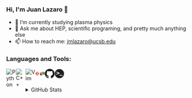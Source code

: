 ### Hi, I'm Juan Lazaro 👋

- 🌱 I’m currently studying plasma physics
- 💬 Ask me about HEP, scientific programing, and pretty much anything else
- 📫 How to reach me: jmlazaro@ucsb.edu
<!--
- 🔭 I’m currently working on ...
- 👯 I’m looking to collaborate on ...
- 🤔 I’m looking for help with ...
- ⚡ Fun fact: ...
-->

### Languages and Tools:
<img align="left" alt="Python" width="26px" src="https://www.python.org/static/community_logos/python-powered-h-50x65.png" />
<img align="left" alt="C++" width="26px" src="https://upload.wikimedia.org/wikipedia/commons/thumb/1/18/ISO_C%2B%2B_Logo.svg/240px-ISO_C%2B%2B_Logo.svg.png" />
<img align="left" alt="Vim" width="26px" src="https://upload.wikimedia.org/wikipedia/commons/thumb/9/9f/Vimlogo.svg/1022px-Vimlogo.svg.png" />
<img align="left" alt="Git" width="26px" src="https://raw.githubusercontent.com/github/explore/80688e429a7d4ef2fca1e82350fe8e3517d3494d/topics/git/git.png" />
<img align="left" alt="GitHub" width="26px" src="https://raw.githubusercontent.com/github/explore/78df643247d429f6cc873026c0622819ad797942/topics/github/github.png" />
<img align="left" alt="Terminal" width="26px" src="https://raw.githubusercontent.com/github/explore/80688e429a7d4ef2fca1e82350fe8e3517d3494d/topics/terminal/terminal.png" />

<br></br>

<details>
  <summary>GitHub Stats</summary>

  [![Juan's GitHub stats](https://github-readme-stats.vercel.app/api?username=jmlazaro25)](https://github.com/jmlazaro25/github-readme-stats)  

</details>
